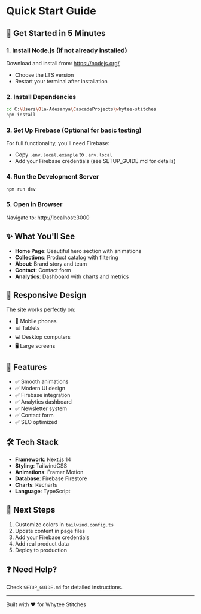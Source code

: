 # Quick Start Guide

## 🚀 Get Started in 5 Minutes

### 1. Install Node.js (if not already installed)
Download and install from: https://nodejs.org/
- Choose the LTS version
- Restart your terminal after installation

### 2. Install Dependencies
```bash
cd C:\Users\Ola-Adesanya\CascadeProjects\whytee-stitches
npm install
```

### 3. Set Up Firebase (Optional for basic testing)
For full functionality, you'll need Firebase:
- Copy `.env.local.example` to `.env.local`
- Add your Firebase credentials (see SETUP_GUIDE.md for details)

### 4. Run the Development Server
```bash
npm run dev
```

### 5. Open in Browser
Navigate to: http://localhost:3000

## ✨ What You'll See

- **Home Page**: Beautiful hero section with animations
- **Collections**: Product catalog with filtering
- **About**: Brand story and team
- **Contact**: Contact form
- **Analytics**: Dashboard with charts and metrics

## 📱 Responsive Design

The site works perfectly on:
- 📱 Mobile phones
- 📊 Tablets
- 💻 Desktop computers
- 🖥️ Large screens

## 🎨 Features

- ✅ Smooth animations
- ✅ Modern UI design
- ✅ Firebase integration
- ✅ Analytics dashboard
- ✅ Newsletter system
- ✅ Contact form
- ✅ SEO optimized

## 🛠️ Tech Stack

- **Framework**: Next.js 14
- **Styling**: TailwindCSS
- **Animations**: Framer Motion
- **Database**: Firebase Firestore
- **Charts**: Recharts
- **Language**: TypeScript

## 📝 Next Steps

1. Customize colors in `tailwind.config.ts`
2. Update content in page files
3. Add your Firebase credentials
4. Add real product data
5. Deploy to production

## ❓ Need Help?

Check `SETUP_GUIDE.md` for detailed instructions.

---

Built with ❤️ for Whytee Stitches
